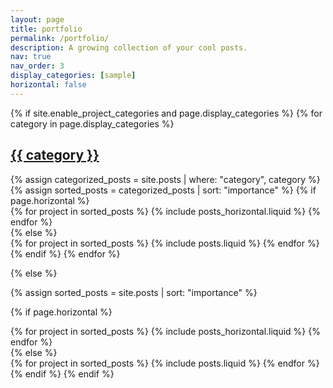 ```yaml
---
layout: page
title: portfolio
permalink: /portfolio/
description: A growing collection of your cool posts.
nav: true
nav_order: 3
display_categories: [sample]
horizontal: false
---
```


<!-- pages/portfolio.md -->
<div class="posts">
{% if site.enable_project_categories and page.display_categories %}
  <!-- Display categorized posts -->
  {% for category in page.display_categories %}
  <a id="{{ category }}" href=".#{{ category }}">
    <h2 class="category">{{ category }}</h2>
  </a>
  {% assign categorized_posts = site.posts | where: "category", category %}
  {% assign sorted_posts = categorized_posts | sort: "importance" %}
  <!-- Generate cards for each project -->
  {% if page.horizontal %}
  <div class="container">
    <div class="row row-cols-1 row-cols-md-2">
    {% for project in sorted_posts %}
      {% include posts_horizontal.liquid %}
    {% endfor %}
    </div>
  </div>
  {% else %}
  <div class="row row-cols-1 row-cols-md-3">
    {% for project in sorted_posts %}
      {% include posts.liquid %}
    {% endfor %}
  </div>
  {% endif %}
  {% endfor %}

{% else %}

<!-- Display posts without categories -->

{% assign sorted_posts = site.posts | sort: "importance" %}

  <!-- Generate cards for each project -->

{% if page.horizontal %}

  <div class="container">
    <div class="row row-cols-1 row-cols-md-2">
    {% for project in sorted_posts %}
      {% include posts_horizontal.liquid %}
    {% endfor %}
    </div>
  </div>
  {% else %}
  <div class="row row-cols-1 row-cols-md-3">
    {% for project in sorted_posts %}
      {% include posts.liquid %}
    {% endfor %}
  </div>
  {% endif %}
{% endif %}
</div>
